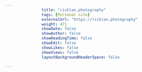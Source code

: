 ---
                title: "ricklan.photography"
                tags: [Personal site]
                externalUrl: "https://ricklan.photography"
                weight: 471
                showDate: false
                showAuthor: false
                showReadingTime: false
                showEdit: false
                showLikes: false
                showViews: false
                layoutBackgroundHeaderSpace: false
                ---
